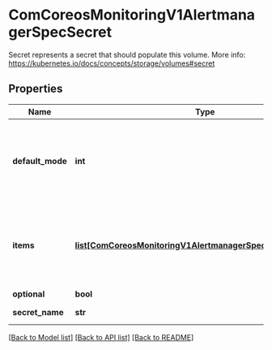 # ComCoreosMonitoringV1AlertmanagerSpecSecret

Secret represents a secret that should populate this volume. More info: https://kubernetes.io/docs/concepts/storage/volumes#secret
## Properties
Name | Type | Description | Notes
------------ | ------------- | ------------- | -------------
**default_mode** | **int** | Optional: mode bits used to set permissions on created files by default. Must be an octal value between 0000 and 0777 or a decimal value between 0 and 511. YAML accepts both octal and decimal values, JSON requires decimal values for mode bits. Defaults to 0644. Directories within the path are not affected by this setting. This might be in conflict with other options that affect the file mode, like fsGroup, and the result can be other mode bits set. | [optional] 
**items** | [**list[ComCoreosMonitoringV1AlertmanagerSpecConfigMapItems]**](ComCoreosMonitoringV1AlertmanagerSpecConfigMapItems.md) | If unspecified, each key-value pair in the Data field of the referenced Secret will be projected into the volume as a file whose name is the key and content is the value. If specified, the listed keys will be projected into the specified paths, and unlisted keys will not be present. If a key is specified which is not present in the Secret, the volume setup will error unless it is marked optional. Paths must be relative and may not contain the &#39;..&#39; path or start with &#39;..&#39;. | [optional] 
**optional** | **bool** | Specify whether the Secret or its keys must be defined | [optional] 
**secret_name** | **str** | Name of the secret in the pod&#39;s namespace to use. More info: https://kubernetes.io/docs/concepts/storage/volumes#secret | [optional] 

[[Back to Model list]](../README.md#documentation-for-models) [[Back to API list]](../README.md#documentation-for-api-endpoints) [[Back to README]](../README.md)



